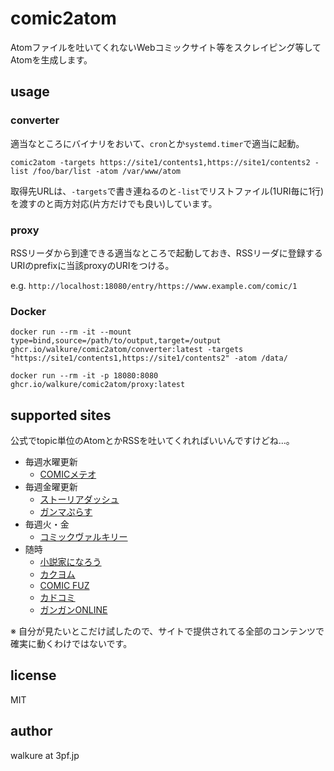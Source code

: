# comic2atom

Atomファイルを吐いてくれないWebコミックサイト等をスクレイピング等してAtomを生成します。

## usage

### converter

適当なところにバイナリをおいて、`cron`とか`systemd.timer`で適当に起動。

`comic2atom -targets https://site1/contents1,https://site1/contents2 -list /foo/bar/list -atom /var/www/atom`

取得先URLは、`-targets`で書き連ねるのと`-list`でリストファイル(1URI毎に1行)を渡すのと両方対応(片方だけでも良い)しています。

### proxy

RSSリーダから到達できる適当なところで起動しておき、RSSリーダに登録するURIのprefixに当該proxyのURIをつける。

e.g. `http://localhost:18080/entry/https://www.example.com/comic/1`

### Docker

`docker run --rm -it --mount type=bind,source=/path/to/output,target=/output ghcr.io/walkure/comic2atom/converter:latest -targets "https://site1/contents1,https://site1/contents2" -atom /data/`

`docker run --rm -it -p 18080:8080 ghcr.io/walkure/comic2atom/proxy:latest`


## supported sites

公式でtopic単位のAtomとかRSSを吐いてくれればいいんですけどね…。

- 毎週水曜更新
  - [COMICメテオ](https://comic-meteor.jp/)
- 毎週金曜更新
  - [ストーリアダッシュ](https://storia.takeshobo.co.jp/)
  - [ガンマぷらす](https://gammaplus.takeshobo.co.jp/)
- 毎週火・金
  - [コミックヴァルキリー](https://www.comic-valkyrie.com/)
- 随時
  - [小説家になろう](https://syosetu.com/)
  - [カクヨム](https://kakuyomu.jp/)
  - [COMIC FUZ](https://comic-fuz.com/)
  - [カドコミ](https://comic-walker.com/)
  - [ガンガンONLINE](https://www.ganganonline.com/)

※ 自分が見たいとこだけ試したので、サイトで提供されてる全部のコンテンツで確実に動くわけではないです。

## license

MIT

## author

walkure at 3pf.jp
